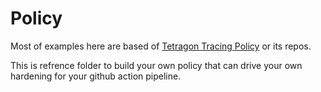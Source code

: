 # Policy

Most of examples here are based of [Tetragon Tracing Policy](https://tetragon.io/docs/concepts/tracing-policy/) or its repos. 

This is refrence folder to build your own policy that can drive your own hardening for your github action pipeline.